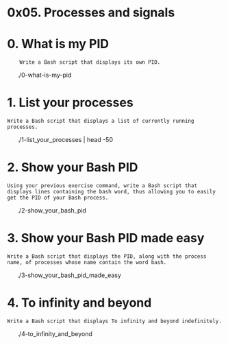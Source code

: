 # 0x05. Processes and signals

# 0. What is my PID


        Write a Bash script that displays its own PID.

<ul>
    ./0-what-is-my-pid
</ul>

# 1. List your processes

    Write a Bash script that displays a list of currently running processes.


<ul>
    ./1-list_your_processes | head -50
</ul>

# 2. Show your Bash PID

    Using your previous exercise command, write a Bash script that displays lines containing the bash word, thus allowing you to easily get the PID of your Bash process.

<ul>
    ./2-show_your_bash_pid
</ul>


# 3. Show your Bash PID made easy

    Write a Bash script that displays the PID, along with the process name, of processes whose name contain the word bash.

<ul>
    ./3-show_your_bash_pid_made_easy
</ul>

# 4. To infinity and beyond

    Write a Bash script that displays To infinity and beyond indefinitely.

<ul>
    ./4-to_infinity_and_beyond
</ul>

